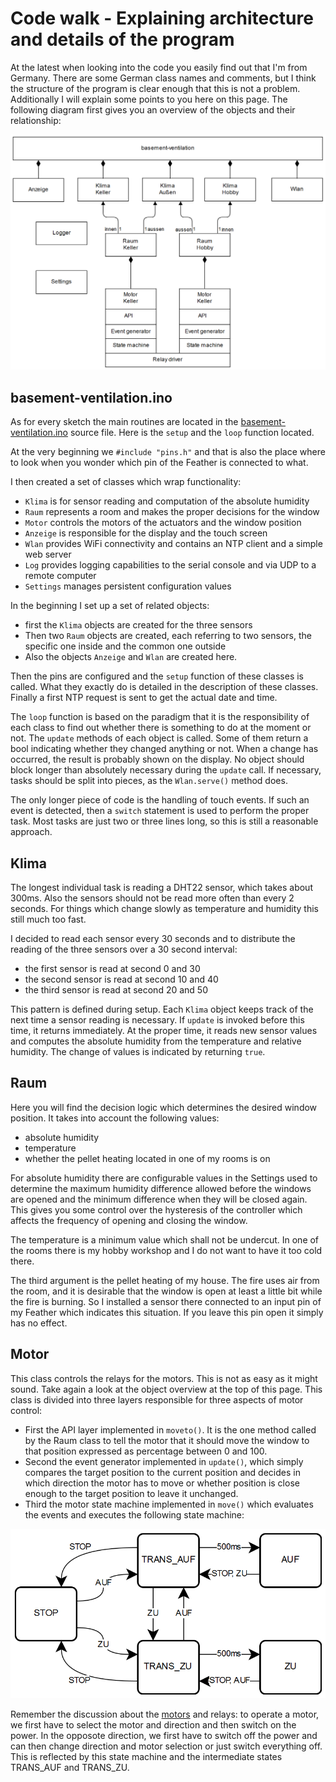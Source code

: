 # Code walk - Explaining architecture and details of the program

At the latest when looking into the code you easily find out that I'm from Germany. There are some German class names and comments, but I think the structure of the program is clear enough that this is not a problem. Additionally I will explain some points to you here on this page. The following diagram first gives you an overview of the objects and their relationship:

![Object overview](objects.png)

## basement-ventilation.ino

As for every sketch the main routines are located in the [basement-ventilation.ino](../basement-ventilation/basement-ventilation.ino) source file. Here is the `setup` and the `loop` function located.

At the very beginning we `#include "pins.h"` and that is also the place where to look when you wonder which pin of the Feather is connected to what.

I then created a set of classes which wrap functionality:

* `Klima` is for sensor reading and computation of the absolute humidity
* `Raum` represents a room and makes the proper decisions for the window
* `Motor` controls the motors of the actuators and the window position
* `Anzeige` is responsible for the display and the touch screen
* `Wlan` provides WiFi connectivity and contains an NTP client and a simple web server
* `Log` provides logging capabilities to the serial console and via UDP to a remote computer
* `Settings` manages persistent configuration values

In the beginning I set up a set of related objects:

* first the `Klima` objects are created for the three sensors
* Then two `Raum` objects are created, each referring to two sensors, the specific one inside and the common one outside
* Also the objects `Anzeige` and `Wlan` are created here.

Then the pins are configured and the `setup` function of these classes is called. What they exactly do is detailed in the description of these classes. Finally a first NTP request is sent to get the actual date and time.

The `loop` function is based on the paradigm that it is the responsibility of each class to find out whether there is something to do at the moment or not. The `update` methods of each object is called. Some of them return a bool indicating whether they changed anything or not. When a change has occurred, the result is probably shown on the display. No object should block longer than absolutely necessary during the `update` call. If necessary, tasks should be split into pieces, as the `Wlan.serve()` method does.

The only longer piece of code is the handling of touch events. If such an event is detected, then a `switch` statement is used to perform the proper task. Most tasks are just two or three lines long, so this is still a reasonable approach.

## Klima

The longest individual task is reading a DHT22 sensor, which takes about 300ms. Also the sensors should not be read more often than every 2 seconds. For things which change slowly as temperature and humidity this still much too fast.

I decided to read each sensor every 30 seconds and to distribute the reading of the three sensors over a 30 second interval:

* the first sensor is read at second 0 and 30
* the second sensor is read at second 10 and 40
* the third sensor is read at second 20 and 50

This pattern is defined during setup. Each `Klima` object keeps track of the next time a sensor reading is necessary. If `update` is invoked before this time, it returns immediately. At the proper time, it reads new sensor values and computes the absolute humidity from the temperature and relative humidity. The change of values is indicated by returning `true`.

## Raum

Here you will find the decision logic which determines the desired window position. It takes into account the following values:

* absolute humidity
* temperature
* whether the pellet heating located in one of my rooms is on

For absolute humidity there are configurable values in the Settings used to determine the maximum humidity difference allowed before the windows are opened and the minimum difference when they will be closed again. This gives you some control over the hysteresis of the controller which affects the frequency of opening and closing the window.

The temperature is a minimum value which shall not be undercut. In one of the rooms there is my hobby workshop and I do not want to have it too cold there.

The third argument is the pellet heating of my house. The fire uses air from the room, and it is desirable that the window is open at least a little bit while the fire is burning. So I installed a sensor there connected to an input pin of my Feather which indicates this situation. If you leave this pin open it simply has no effect.

## Motor

This class controls the relays for the motors. This is not as easy as it might sound. Take again a look at the object overview at the top of this page. This class is divided into three layers responsible for three aspects of motor control:

* First the API layer implemented in `moveto()`. It is the one method called by the Raum class to tell the motor that it should move the window to that position expressed as percentage between 0 and 100.
* Second the event generator implemented in `update()`, which simply compares the target position to the current position and decides in which direction the motor has to move or whether position is close enough to the target position to leave it unchanged.
* Third the motor state machine implemented in `move()` which evaluates the events and executes the following state machine:

![Motor state machine](motorstatemachine.png)

Remember the discussion about the [motors](motors.md) and relays: to operate a motor, we first have to select the motor and direction and then switch on the power. In the opposote direction, we first have to switch off the power and can then change direction and motor selection or just switch everything off. This is reflected by this state machine and the intermediate states TRANS_AUF and TRANS_ZU.